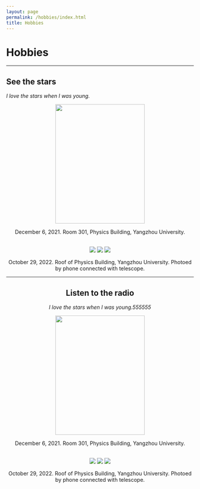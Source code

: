 ```yaml
---
layout: page
permalink: /hobbies/index.html
title: Hobbies
---
```


# Hobbies

---

## See the stars

*I love the stars when I was young.*

<center>
<img src="/images/hobbies/star/star--telescope--1.jpg" width="240" height="320">
<center>

December 6, 2021. Room 301, Physics Building, Yangzhou University.
<center>

<br>
<div class="third">
<img src="/images/hobbies/star/star--friends--1.jpg">
<img src="/images/hobbies/star/star--Saturn--1.jpg">
<img src="/images/hobbies/star/star--Jupiter--1.jpg">
</div>
<center>

October 29, 2022. Roof of Physics Building, Yangzhou University. Photoed by phone connected with telescope.
<center>

<hr>




## Listen to the radio

*I love the stars when I was young.555555*


<img src="/images/hobbies/star/star--telescope--1.jpg" width="240" height="320">




December 6, 2021. Room 301, Physics Building, Yangzhou University.


<br>
<div class="third">
<img src="/images/hobbies/star/star--friends--1.jpg">
<img src="/images/hobbies/star/star--Saturn--1.jpg">
<img src="/images/hobbies/star/star--Jupiter--1.jpg">
</div>


October 29, 2022. Roof of Physics Building, Yangzhou University. Photoed by phone connected with telescope.




